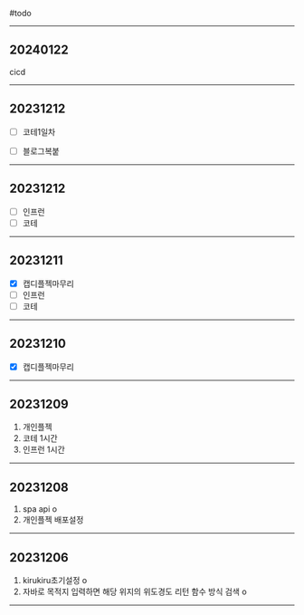 #todo

---

## 20240122  
cicd  

---

## 20231212

- [ ] 코테1일차
- [ ] 블로그복붙


---

## 20231212

- [ ] 인프런
- [ ] 코테

---

## 20231211

- [x] 캡디플젝마무리
- [ ] 인프런
- [ ] 코테

---

## 20231210  

- [x] 캡디플젝마무리  

---

## 20231209  
1. 개인플젝
1. 코테 1시간
1. 인프런 1시간  

---

## 20231208  
1. spa api o
1. 개인플젝 배포설정  

---

## 20231206  
1. kirukiru초기설정 o
1. 자바로 목적지 입력하면 해당 위지의 위도경도 리턴 함수 방식 검색 o

---
